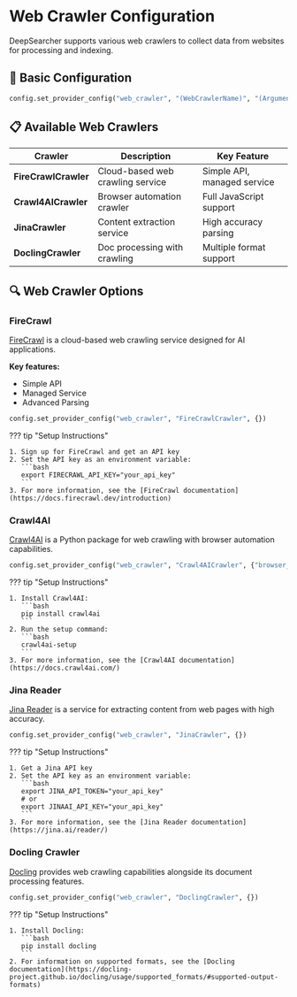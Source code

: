 # Web Crawler Configuration

DeepSearcher supports various web crawlers to collect data from websites for processing and indexing.

## 📝 Basic Configuration

```python
config.set_provider_config("web_crawler", "(WebCrawlerName)", "(Arguments dict)")
```

## 📋 Available Web Crawlers

| Crawler | Description | Key Feature |
|---------|-------------|-------------|
| **FireCrawlCrawler** | Cloud-based web crawling service | Simple API, managed service |
| **Crawl4AICrawler** | Browser automation crawler | Full JavaScript support |
| **JinaCrawler** | Content extraction service | High accuracy parsing |
| **DoclingCrawler** | Doc processing with crawling | Multiple format support |

## 🔍 Web Crawler Options

### FireCrawl

[FireCrawl](https://docs.firecrawl.dev/introduction) is a cloud-based web crawling service designed for AI applications.

**Key features:**
- Simple API
- Managed Service
- Advanced Parsing

```python
config.set_provider_config("web_crawler", "FireCrawlCrawler", {})
```

??? tip "Setup Instructions"

    1. Sign up for FireCrawl and get an API key
    2. Set the API key as an environment variable:
       ```bash
       export FIRECRAWL_API_KEY="your_api_key"
       ```
    3. For more information, see the [FireCrawl documentation](https://docs.firecrawl.dev/introduction)

### Crawl4AI

[Crawl4AI](https://docs.crawl4ai.com/) is a Python package for web crawling with browser automation capabilities.

```python
config.set_provider_config("web_crawler", "Crawl4AICrawler", {"browser_config": {"headless": True, "verbose": True}})
```

??? tip "Setup Instructions"

    1. Install Crawl4AI:
       ```bash
       pip install crawl4ai
       ```
    2. Run the setup command:
       ```bash
       crawl4ai-setup
       ```
    3. For more information, see the [Crawl4AI documentation](https://docs.crawl4ai.com/)

### Jina Reader

[Jina Reader](https://jina.ai/reader/) is a service for extracting content from web pages with high accuracy.

```python
config.set_provider_config("web_crawler", "JinaCrawler", {})
```

??? tip "Setup Instructions"

    1. Get a Jina API key
    2. Set the API key as an environment variable:
       ```bash
       export JINA_API_TOKEN="your_api_key"
       # or
       export JINAAI_API_KEY="your_api_key"
       ```
    3. For more information, see the [Jina Reader documentation](https://jina.ai/reader/)

### Docling Crawler

[Docling](https://docling-project.github.io/docling/) provides web crawling capabilities alongside its document processing features.

```python
config.set_provider_config("web_crawler", "DoclingCrawler", {})
```

??? tip "Setup Instructions"

    1. Install Docling:
       ```bash
       pip install docling
       ```
    2. For information on supported formats, see the [Docling documentation](https://docling-project.github.io/docling/usage/supported_formats/#supported-output-formats) 